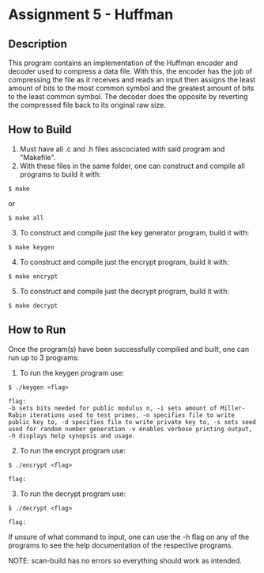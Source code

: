 # Assignment 5 - Huffman

## Description
This program contains an implementation of the Huffman encoder and decoder used to compress a data file. With this, the encoder has the job of compressing the file as it receives and reads an input then assigns the least amount of bits to the most common symbol and the greatest amount of bits to the least common symbol. The decoder does the opposite by reverting the compressed file back to its original raw size. 

## How to Build
1. Must have all .c and .h files asscociated with said program and "Makefile".
2. With these files in the same folder, one can construct and compile all programs to build it with:
```
$ make
```
or
```
$ make all
```
3. To construct and compile just the key generator program, build it with:
```
$ make keygen
```
4. To construct and compile just the encrypt program, build it with:
```
$ make encrypt
```
5. To construct and compile just the decrypt program, build it with:
```
$ make decrypt
```

## How to Run
Once the program(s) have been successfully compilied and built, one can run up to 3 programs:
1. To run the keygen program use:
```
$ ./keygen <flag>

flag:
-b sets bits needed for public modulus n, -i sets amount of Miller-Rabin iterations used to test primes, -n specifies file to write public key to, -d specifies file to write private key to, -s sets seed used for random number generation -v enables verbose printing output, -h displays help synopsis and usage.
```
2. To run the encrypt program use:
```
$ ./encrypt <flag>

flag:

```
3. To run the decrypt program use:
```
$ ./decrypt <flag>

flag:

```
If unsure of what command to input, one can use the -h flag on any of the programs to see the help documentation of the respective programs.


NOTE: scan-build has no errors so everything should work as intended.
